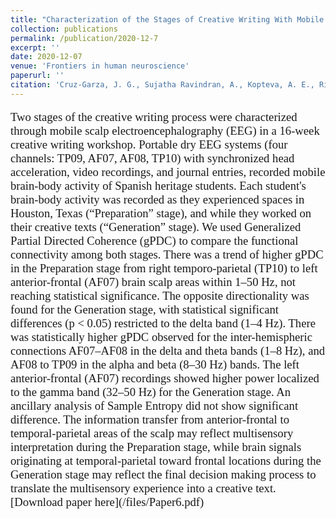 ```yaml
---
title: "Characterization of the Stages of Creative Writing With Mobile EEG Using Generalized Partial Directed Coherence"
collection: publications
permalink: /publication/2020-12-7
excerpt: ''
date: 2020-12-07
venue: 'Frontiers in human neuroscience'
paperurl: ''
citation: 'Cruz-Garza, J. G., Sujatha Ravindran, A., Kopteva, A. E., Rivera Garza, C., & Contreras-Vidal, J. L. (2020). Characterization of the Stages of Creative Writing With Mobile EEG Using Generalized Partial Directed Coherence. Frontiers in human neuroscience, 14, 533.'
---
```

<p style="font-family: Garamond; font-size:14pt; font-style:normal">
Two stages of the creative writing process were characterized through mobile scalp electroencephalography (EEG) in a 16-week creative writing workshop. Portable dry EEG systems (four channels: TP09, AF07, AF08, TP10) with synchronized head acceleration, video recordings, and journal entries, recorded mobile brain-body activity of Spanish heritage students. Each student's brain-body activity was recorded as they experienced spaces in Houston, Texas (“Preparation” stage), and while they worked on their creative texts (“Generation” stage). We used Generalized Partial Directed Coherence (gPDC) to compare the functional connectivity among both stages. There was a trend of higher gPDC in the Preparation stage from right temporo-parietal (TP10) to left anterior-frontal (AF07) brain scalp areas within 1–50 Hz, not reaching statistical significance. The opposite directionality was found for the Generation stage, with statistical significant differences (p < 0.05) restricted to the delta band (1–4 Hz). There was statistically higher gPDC observed for the inter-hemispheric connections AF07–AF08 in the delta and theta bands (1–8 Hz), and AF08 to TP09 in the alpha and beta (8–30 Hz) bands. The left anterior-frontal (AF07) recordings showed higher power localized to the gamma band (32–50 Hz) for the Generation stage. An ancillary analysis of Sample Entropy did not show significant difference. The information transfer from anterior-frontal to temporal-parietal areas of the scalp may reflect multisensory interpretation during the Preparation stage, while brain signals originating at temporal-parietal toward frontal locations during the Generation stage may reflect the final decision making process to translate the multisensory experience into a creative text.
[Download paper here](/files/Paper6.pdf)
</p>
